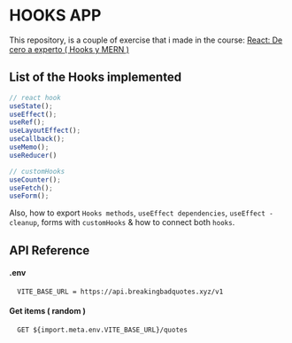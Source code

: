 # HOOKS APP
This repository, is a couple of exercise that i made in the course: [React: De cero a experto ( Hooks y MERN )](https://www.udemy.com/course/react-cero-experto/)

## List of the Hooks implemented
```jsx
// react hook
useState();
useEffect();
useRef();
useLayoutEffect();
useCallback();
useMemo();
useReducer()

// customHooks
useCounter();
useFetch();
useForm();
```
Also, how to export `Hooks methods`, `useEffect dependencies`, `useEffect - cleanup`, forms with `customHooks` & how to connect both `hooks`.


## API Reference

#### .env
```env
  VITE_BASE_URL = https://api.breakingbadquotes.xyz/v1
```

#### Get items ( random )

```http
  GET ${import.meta.env.VITE_BASE_URL}/quotes
```